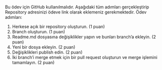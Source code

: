 Bu ödev için GitHub kullanılmalıdır. Aşağıdaki tüm adımları gerçekleştirip Repository adresinizi ödeve link
olarak eklemeniz gerekmektedir.
Ödev adımları:

1. Herkese açık bir repository oluşturun. (1 puan)
2. Branch oluşturun. (1 puan)
3. Readme.md dosyasına değişiklikler yapın ve bunları branch’a ekleyin. (2 puan)
4. Yeni bir dosya ekleyin. (2 puan)
5. Değişiklikleri publish edin. (2 puan)
6. İki branch’i merge etmek için bir pull request oluşturun ve merge işlemini tamamlayın. (2 puan)
